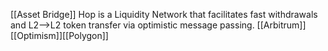 [[Asset Bridge]]
Hop is a Liquidity Network that facilitates fast withdrawals and L2-->L2 token transfer via optimistic message passing.
[[Arbitrum]][[Optimism]][[Polygon]]
